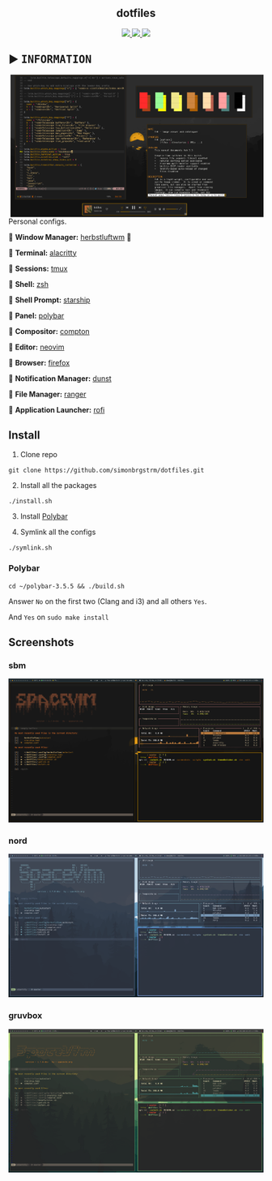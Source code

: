 <h2 align="center"> dotfiles </h2>

<div align="center">
   <p></p>
   <a href="">
      <img src="https://img.shields.io/github/last-commit/simonbrgstrm/dotfiles?color=f5ea8c&labelColor=1C2325&style=for-the-badge">
   </a>
   <a href="https://github.com/simonbrgstrm/dotfiles/">
      <img src="https://img.shields.io/github/languages/top/simonbrgstrm/dotfiles?color=f0a65d&labelColor=1C2325&style=for-the-badge">
   </a>
   <a href="https://github.com/simonbrgstrm/dotfiles/">
      <img src="https://img.shields.io/github/repo-size/simonbrgstrm/dotfiles?color=ffa0a0&labelColor=1C2325&style=for-the-badge">
   </a>
   <br>
</div>

<h2></h2>

## ▶️ <samp>INFORMATION</samp>

   <img src="./screenshots/rice.png" alt="rice" align="right" width="500px">

   Personal configs.


   :small_orange_diamond: **Window Manager:** [herbstluftwm](https://herbstluftwm.org/) :herb:
   
   :small_orange_diamond: **Terminal:** [alacritty](https://github.com/alacritty/alacritty)
   
   :small_orange_diamond: **Sessions:** [tmux](https://github.com/tmux/tmux/wiki)
   
   :small_orange_diamond: **Shell:** [zsh](https://www.zsh.org/)
   
   :small_orange_diamond: **Shell Prompt:** [starship](https://starship.rs/)
   
   :small_orange_diamond: **Panel:** [polybar](https://github.com/polybar/polybar)
   
   :small_orange_diamond: **Compositor:** [compton](https://github.com/chjj/compton)
   
   :small_orange_diamond: **Editor:** [neovim](https://github.com/neovim/neovim)
   
   :small_orange_diamond: **Browser:** [firefox](https://www.mozilla.org/en-US/firefox)
   
   :small_orange_diamond: **Notification Manager:** [dunst](https://github.com/dunst-project/dunst)
   
   :small_orange_diamond: **File Manager:** [ranger](https://github.com/ranger/ranger)
   
   :small_orange_diamond: **Application Launcher:** [rofi](https://github.com/davatorium/rofi)



## Install
1. Clone repo
```
git clone https://github.com/simonbrgstrm/dotfiles.git
```

2. Install all the packages
```
./install.sh
```

3. Install [Polybar](#polybar)

4. Symlink all the configs
```
./symlink.sh
```

### Polybar
```
cd ~/polybar-3.5.5 && ./build.sh
```

Answer `No` on the first two (Clang and i3) and all others `Yes`.

And `Yes` on `sudo make install`

## Screenshots

### sbm
![sbm](./screenshots/sbm.png)

### nord
![nord](./screenshots/nord.png)

### gruvbox
![gruvbox](./screenshots/gruvbox.png)
